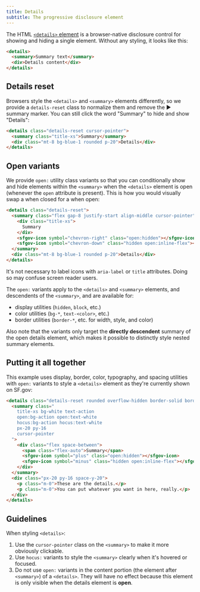 ```yaml
---
title: Details
subtitle: The progressive disclosure element
---
```


The HTML [`<details>` element][details] is a browser-native disclosure control
for showing and hiding a single element. Without any styling, it looks like
this:

```html id="bare-details" standalone="false" height="40"
<details>
  <summary>Summary text</summary>
  <div>Details content</div>
</details>
```

## Details reset
Browsers style the `<details>` and `<summary>` elements differently, so we
provide a `details-reset` class to normalize them and remove the ▶ summary
marker. You can still click the word "Summary" to hide and show "Details":

```html height="96"
<details class="details-reset cursor-pointer">
  <summary class="title-xs">Summary</summary>
  <div class="mt-8 bg-blue-1 rounded p-20">Details</div>
</details>
```

## Open variants
We provide `open:` utility class variants so that you can conditionally
show and hide elements within the `<summary>` when the `<details>` element is
open (whenever the `open` attribute is present).
This is how you would visually swap a
<sfgov-icon symbol="chevron-right" aria-label="chevron-right icon"></sfgov-icon>
when closed for a 
<sfgov-icon symbol="chevron-down" aria-label="chevron-down icon"></sfgov-icon>
when open:

```html height="96"
<details class="details-reset">
  <summary class="flex gap-8 justify-start align-middle cursor-pointer">
    <div class="title-xs">
      Summary
    </div>
    <sfgov-icon symbol="chevron-right" class="open:hidden"></sfgov-icon>
    <sfgov-icon symbol="chevron-down" class="hidden open:inline-flex"></sfgov-icon>
  </summary>
  <div class="mt-8 bg-blue-1 rounded p-20">Details</div>
</details>
```

<div class="flex items-start gap-20 bg-blue-1 rounded p-20 my-40">
  <sfgov-icon symbol="info" class="mt-2"></sfgov-icon>
  <div>
    It's not necessary to label icons with <code>aria-label</code> or
    <code>title</code> attributes. Doing so may confuse screen reader users.
  </div>
</div>

The `open:` variants apply to the `<details>` and `<summary>` elements, and
descendents of the `<summary>`, and are available for:

- display utilities (`hidden`, `block`, etc.)
- color utilities (`bg-*`, `text-<color>`, etc.)
- border utilities (`border-*`, etc. for width, style, and color)

Also note that the variants only target the **directly descendent** summary of
the open details element, which makes it possible to distinctly style nested
summary elements.

## Putting it all together
This example uses display, border, color, typography, and spacing utilities
with `open:` variants to style a `<details>` element as they're currently shown
on SF.gov:

```html height="180"
<details class="details-reset rounded overflow-hidden border-solid border-3 border-action">
  <summary class="
    title-xs bg-white text-action
    open:bg-action open:text-white
    hocus:bg-action hocus:text-white
    px-20 py-16
    cursor-pointer
  ">
    <div class="flex space-between">
      <span class="flex-auto">Summary</span>
      <sfgov-icon symbol="plus" class="open:hidden"></sfgov-icon>
      <sfgov-icon symbol="minus" class="hidden open:inline-flex"></sfgov-icon>
    </div>
  </summary>
  <div class="px-20 py-16 space-y-20">
    <p class="m-0">These are the details.</p>
    <p class="m-0">You can put whatever you want in here, really.</p>
  </div>
</details>
```

## Guidelines
When styling `<details>`:

1. Use the `cursor-pointer` class on the `<summary>` to make it more obviously
   clickable.
1. Use `hocus:` variants to style the `<summary>` clearly when it's hovered or
   focused.
1. Do not use `open:` variants in the content portion (the element after
   `<summary>`) of a `<details>`. They will have no effect because this element
   is only visible when the details element is **open**.

[details]: https://developer.mozilla.org/en-US/docs/Web/HTML/Element/details
